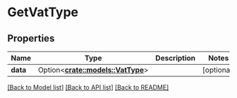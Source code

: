 # GetVatType

## Properties

Name | Type | Description | Notes
------------ | ------------- | ------------- | -------------
**data** | Option<[**crate::models::VatType**](VatType.md)> |  | [optional]

[[Back to Model list]](../README.md#documentation-for-models) [[Back to API list]](../README.md#documentation-for-api-endpoints) [[Back to README]](../README.md)


